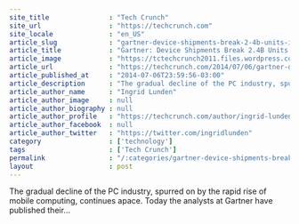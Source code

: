 ```yaml
---
site_title               : "Tech Crunch"
site_url                 : "https://techcrunch.com"
site_locale              : "en_US"
article_slug             : "gartner-device-shipments-break-2-4b-units-in-2014-tablets-to-overtake-pc-sales-in-2015"
article_title            : "Gartner: Device Shipments Break 2.4B Units In 2014, Tablets To Overtake PC Sales In 2015"
article_image            : "https://tctechcrunch2011.files.wordpress.com/2014/07/375149668_f1dcf008f2_b.jpg?w=764&h=400&crop=1"
article_url              : "https://techcrunch.com/2014/07/06/gartner-device-shipments-break-2-4b-units-in-2014-tablets-to-overtake-pc-sales-in-2015/"
article_published_at     : "2014-07-06T23:59:56-03:00"
article_description      : "The gradual decline of the PC industry, spurred on by the rapid rise of mobile computing, continues apace. Today the analysts at Gartner have published their..."
article_author_name      : "Ingrid Lunden"
article_author_image     : null
article_author_biography : null
article_author_profile   : "https://techcrunch.com/author/ingrid-lunden/"
article_author_facebook  : null
article_author_twitter   : "https://twitter.com/ingridlunden"
category                 : ['technology']
tags                     : ['Tech Crunch']
permalink                : "/:categories/gartner-device-shipments-break-2-4b-units-in-2014-tablets-to-overtake-pc-sales-in-2015/"
layout                   : post
---
```


The gradual decline of the PC industry, spurred on by the rapid rise of mobile computing, continues apace. Today the analysts at Gartner have published their...
